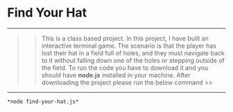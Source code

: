 # Find Your Hat

---
>> This is a class based project. In this project, I have built an interactive terminal game. The scenario is that the player has lost their hat in a field full of holes, and they must navigate back to it without falling down one of the holes or stepping outside of the field. To run the code you have to download it and you should have **node.js** installed in your machine. After downloading the project please run the below command >>
---

```
*node find-your-hat.js*
```